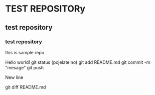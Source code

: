 # TEST REPOSITORy
## test repository
### test repository

this is sample repo

Hello world!
git status (pojelatelno)
git add README.md
git commit -m "mesage"
git push

New line 

git diff README.md